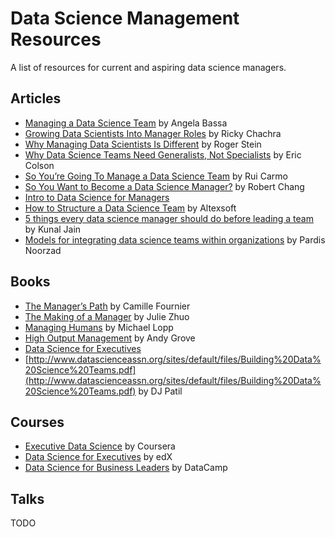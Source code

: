 # Data Science Management Resources
A list of resources for current and aspiring data science managers.

## Articles

* [Managing a Data Science Team](https://hbr.org/2018/10/managing-a-data-science-team) by Angela Bassa
* [Growing Data Scientists Into Manager Roles](https://blog.dominodatalab.com/growing-data-scientists-manager-roles/) by Ricky Chachra
* [Why Managing Data Scientists Is Different](https://sloanreview.mit.edu/article/why-managing-data-scientists-is-different/) by Roger Stein
* [Why Data Science Teams Need Generalists, Not Specialists](https://hbr.org/2019/03/why-data-science-teams-need-generalists-not-specialists) by Eric Colson
* [So You’re Going To Manage a Data Science Team](https://towardsdatascience.com/so-youre-going-to-manage-a-data-science-team-31f075809ffd) by Rui Carmo
* [So You Want to Become a Data Science Manager?](https://medium.com/deliberate-data-science/so-you-want-become-a-data-science-manager-4ff9544e6827) by Robert Chang
* [Intro to Data Science for Managers](https://www.kdnuggets.com/2018/11/intro-data-science-managers.html)
* [How to Structure a Data Science Team](https://www.altexsoft.com/blog/datascience/how-to-structure-data-science-team-key-models-and-roles/) by Altexsoft
* [5 things every data science manager should do before leading a team](https://www.analyticsvidhya.com/blog/2014/11/data-science-manager-lead-team/) by Kunal Jain
* [Models for integrating data science teams within organizations](https://medium.com/@djpardis/models-for-integrating-data-science-teams-within-organizations-7c5afa032ebd) by Pardis Noorzad

## Books

* [The Manager’s Path](https://www.amazon.com/Managers-Path-Leaders-Navigating-Growth/dp/1491973897) by Camille Fournier
* [The Making of a Manager](https://www.amazon.com/dp/B079WNPRL2/) by Julie Zhuo
* [Managing Humans](https://www.amazon.com/Managing-Humans-Humorous-Software-Engineering/dp/1430243147) by Michael Lopp
* [High Output Management](https://www.amazon.com/High-Output-Management-Andrew-Grove/dp/0679762884) by Andy Grove
* [Data Science for Executives](https://www.amazon.com/Data-Science-Executives-Leveraging-Intelligence-ebook/dp/B07JBBNJQW)
* [http://www.datascienceassn.org/sites/default/files/Building%20Data%20Science%20Teams.pdf](http://www.datascienceassn.org/sites/default/files/Building%20Data%20Science%20Teams.pdf) by DJ Patil

## Courses

* [Executive Data Science](https://www.coursera.org/specializations/executive-data-science) by Coursera
* [Data Science for Executives](https://www.edx.org/professional-certificate/data-science-executives) by edX
* [Data Science for Business Leaders](https://www.datacamp.com/courses/data-science-for-managers) by DataCamp

## Talks

TODO
